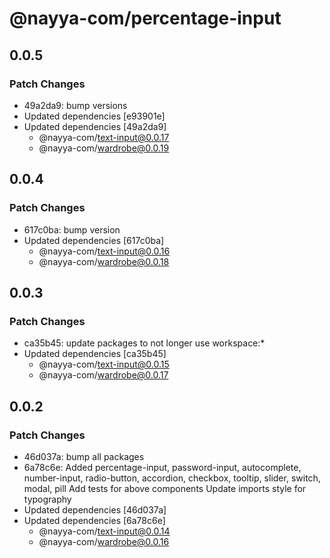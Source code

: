 # @nayya-com/percentage-input

## 0.0.5

### Patch Changes

- 49a2da9: bump versions
- Updated dependencies [e93901e]
- Updated dependencies [49a2da9]
  - @nayya-com/text-input@0.0.17
  - @nayya-com/wardrobe@0.0.19

## 0.0.4

### Patch Changes

- 617c0ba: bump version
- Updated dependencies [617c0ba]
  - @nayya-com/text-input@0.0.16
  - @nayya-com/wardrobe@0.0.18

## 0.0.3

### Patch Changes

- ca35b45: update packages to not longer use workspace:\*
- Updated dependencies [ca35b45]
  - @nayya-com/text-input@0.0.15
  - @nayya-com/wardrobe@0.0.17

## 0.0.2

### Patch Changes

- 46d037a: bump all packages
- 6a78c6e: Added percentage-input, password-input, autocomplete, number-input, radio-button, accordion, checkbox, tooltip, slider, switch, modal, pill
  Add tests for above components
  Update imports style for typography
- Updated dependencies [46d037a]
- Updated dependencies [6a78c6e]
  - @nayya-com/text-input@0.0.14
  - @nayya-com/wardrobe@0.0.16
